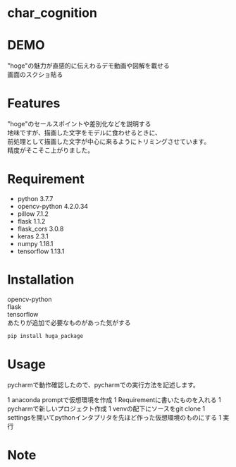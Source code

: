 # char_cognition
# DEMO
 
"hoge"の魅力が直感的に伝えわるデモ動画や図解を載せる  
画面のスクショ貼る
 
# Features
 
"hoge"のセールスポイントや差別化などを説明する  
地味ですが、描画した文字をモデルに食わせるときに、  
前処理として描画した文字が中心に来るようにトリミングさせています。  
精度がそこそこ上がりました。  

# Requirement

* python	3.7.7
* opencv-python	4.2.0.34
* pillow	7.1.2
* flask	1.1.2
* flask_cors	3.0.8
* keras	2.3.1
* numpy	1.18.1
* tensorflow	1.13.1

 
# Installation
 
opencv-python  
flask  
tensorflow   
あたりが追加で必要なものがあった気がする

```bash
pip install huga_package
```
 
# Usage
 
pycharmで動作確認したので、pycharmでの実行方法を記述します。

1 anaconda promptで仮想環境を作成
1 Requirementに書いたものを入れる
1 pycharmで新しいプロジェクト作成
1 venvの配下にソースをgit clone
1 settingsを開いてpythonインタプリタを先ほど作った仮想環境のものにする
1 実行
 
# Note
 
